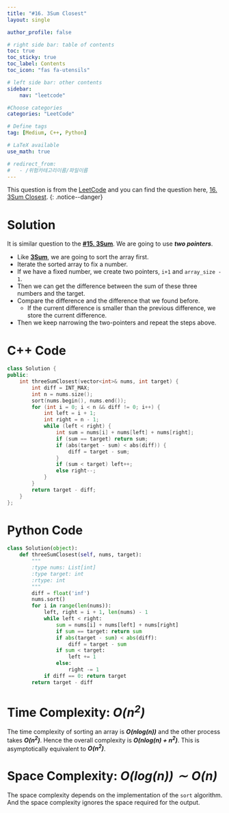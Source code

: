 ```yaml
---
title: "#16. 3Sum Closest"
layout: single

author_profile: false

# right side bar: table of contents
toc: true
toc_sticky: true
toc_label: Contents
toc_icon: "fas fa-utensils"

# left side bar: other contents
sidebar:
    nav: "leetcode"

#Choose categories
categories: "LeetCode"

# Define tags
tag: [Medium, C++, Python]

# LaTeX available
use_math: true

# redirect_from:
#   - /위험카테고리이름/파일이름
---
```


This question is from the [LeetCode](https://leetcode.com) and you can find the question here, [16. 3Sum Closest](https://leetcode.com/problems/3sum-closest/).
{: .notice--danger}

# Solution
It is similar question to the [**#15. 3Sum**](15). We are going to use ***two pointers***.

+ Like [**3Sum**](/15/), we are going to sort the array first. 
+ Iterate the sorted array to fix a number.
+ If we have a fixed number, we create two pointers, `i+1` and `array_size - 1`.
+ Then we can get the difference between the sum of these three numbers and the target.
+ Compare the difference and the difference that we found before.
  + If the current difference is smaller than the previous difference, we store the current difference.
+ Then we keep narrowing the two-pointers and repeat the steps above.

# C++ Code
```c++
class Solution {
public:
    int threeSumClosest(vector<int>& nums, int target) {
        int diff = INT_MAX;
        int n = nums.size();
        sort(nums.begin(), nums.end());
        for (int i = 0; i < n && diff != 0; i++) {
            int left = i + 1;
            int right = n - 1;
            while (left < right) {
                int sum = nums[i] + nums[left] + nums[right];
                if (sum == target) return sum;
                if (abs(target - sum) < abs(diff)) {
                    diff = target - sum;
                }
                if (sum < target) left++;
                else right--;
            }
        }
        return target - diff;
    }
};
```

# Python Code
~~~python
class Solution(object):
    def threeSumClosest(self, nums, target):
        """
        :type nums: List[int]
        :type target: int
        :rtype: int
        """
        diff = float('inf')
        nums.sort()
        for i in range(len(nums)):
            left, right = i + 1, len(nums) - 1
            while left < right:
                sum = nums[i] + nums[left] + nums[right]
                if sum == target: return sum
                if abs(target - sum) < abs(diff):
                    diff = target - sum
                if sum < target:
                    left += 1
                else:
                    right -= 1
            if diff == 0: return target
        return target - diff
~~~

# Time Complexity: *$O(n^{2})$*
The time complexity of sorting an array is ***$O(n log(n))$*** and the other process takes ***$O(n^{2})$***. Hence the overall complexity is ***$O(n log(n) + n^{2})$***. This is asymptotically equivalent to ***$O(n^{2})$***.

# Space Complexity: *$O(log(n)) \sim O(n)$*

The space complexity depends on the implementation of the `sort` algorithm. And the space complexity ignores the space required for the output.
